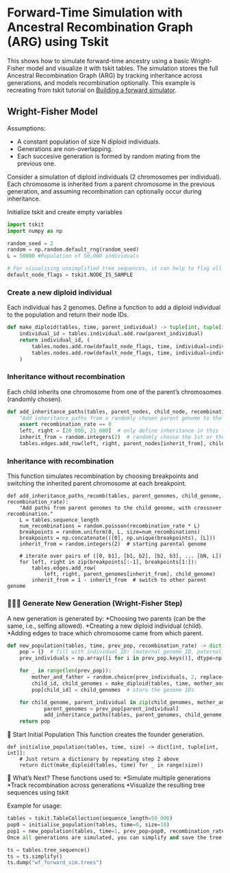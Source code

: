 
# Forward-Time Simulation with Ancestral Recombination Graph (ARG) using Tskit

This shows how to simulate forward-time ancestry using a basic Wright-Fisher model and visualize it with tskit tables. The simulation stores the full Ancestral Recombination Graph (ARG) by tracking inheritance across generations, and models recombination optionally. This example is recreating from  tskit tutorial on [Building a forward simulator](https://tskit.dev/tutorials/forward_sims.html).


## Wright-Fisher Model

Assumptions:
* A constant population of size N diploid individuals.
* Generations are non-overlapping.
* Each succesive generation is formed by random mating from the previous one.

Consider a simulation of diploid individuals (2 chromosomes per individual). Each chromosome is inherited from a parent chromosome in the previous generation, and assuming recombination can optionally occur during inheritance.

Initialize tskit and create empty variables

```python
import tskit
import numpy as np

random_seed = 2
random = np.random.default_rng(random_seed)
L = 50000 #Population of 50,000 individuals

# For visualising unsimplified tree sequences, it can help to flag all nodes as samples
default_node_flags = tskit.NODE_IS_SAMPLE

```

### Create a new diploid individual 
Each individual has 2 genomes. Define a function to add a diploid individual to the population and return their node IDs.

```python
def make_diploid(tables, time, parent_individual) -> tuple[int, tuple[int, int]]:
    individual_id = tables.individual.add.row(parent_individual)
    return individual_id, (
        tables.nodes.add.row(default_node_flags, time, individual=individual_id),
        tables.nodes.add.row(default_node_flags, time, individual=individual_id)
    )
```

### Inheritance without recombination
Each child inherits one chromosome from one of the parent’s chromosomes (randomly chosen).
```python
def add_inheritance_paths(tables, parent_nodes, child_node, recombination_rate):
    "Add inheritance paths from a randomly chosen parent genome to the child genome."
    assert recombination_rate == 0
    left, right = [20_000, 21_000]  # only define inheritance in this focal region
    inherit_from = random.integers(2)  # randomly choose the 1st or the 2nd parent node
    tables.edges.add_row(left, right, parent_nodes[inherit_from], child_node)
```

### Inheritance with recombination
This function simulates recombination by choosing breakpoints and switching the inherited parent chromosome at each breakpoint.

```python3
def add_inheritance_paths_recomb(tables, parent_genomes, child_genome, recombination_rate):
    "Add paths from parent genomes to the child genome, with crossover recombination."
    L = tables.sequence_length
    num_recombinations = random.poisson(recombination_rate * L)
    breakpoints = random.uniform(0, L, size=num_recombinations)
    breakpoints = np.concatenate(([0], np.unique(breakpoints), [L]))
    inherit_from = random.integers(2)  # starting parental genome

    # iterate over pairs of ([0, b1], [b1, b2], [b2, b3], ... [bN, L])
    for left, right in zip(breakpoints[:-1], breakpoints[1:]):
        tables.edges.add_row(
            left, right, parent_genomes[inherit_from], child_genome)
        inherit_from = 1 - inherit_from  # switch to other parent genome
```

### 👨‍👩‍👧 Generate New Generation (Wright-Fisher Step)
A new generation is generated by:
*Choosing two parents (can be the same, i.e., selfing allowed).
*Creating a new diploid individual (child).
*Adding edges to trace which chromosome came from which parent.


```python 3
def new_population(tables, time, prev_pop, recombination_rate) -> dict[int, tuple[int, int]]:
    pop = {}  # fill with individual_ID: (maternal_genome_ID, paternal_genome_ID)
    prev_individuals = np.array([i for i in prev_pop.keys()], dtype=np.int32)

    for _ in range(len(prev_pop)):
        mother_and_father = random.choice(prev_individuals, 2, replace=True) 
        child_id, child_genomes = make_diploid(tables, time, mother_and_father)
        pop[child_id] = child_genomes  # store the genome IDs

    for child_genome, parent_individual in zip(child_genomes, mother_and_father):
            parent_genomes = prev_pop[parent_individual]
            add_inheritance_paths(tables, parent_genomes, child_genome, recombination_rate)
    return pop
```
🔄 Start Initial Population
This function creates the founder generation.

```python3
def initialise_population(tables, time, size) -> dict[int, tuple[int, int]]:
    # Just return a dictionary by repeating step 2 above
    return dict(make_diploid(tables, time) for _ in range(size))
```

🧪 What’s Next?
These functions used to:
*Simulate multiple generations
*Track recombination across generations
*Visualize the resulting tree sequences using tskit

Example for usage:

```python
tables = tskit.TableCollection(sequence_length=50_000)
pop0 = initialise_population(tables, time=0, size=10)
pop1 = new_population(tables, time=1, prev_pop=pop0, recombination_rate=0)
Once all generations are simulated, you can simplify and save the tree sequence:
```

```python
ts = tables.tree_sequence()
ts = ts.simplify()
ts.dump("wf_forward_sim.trees")
```
